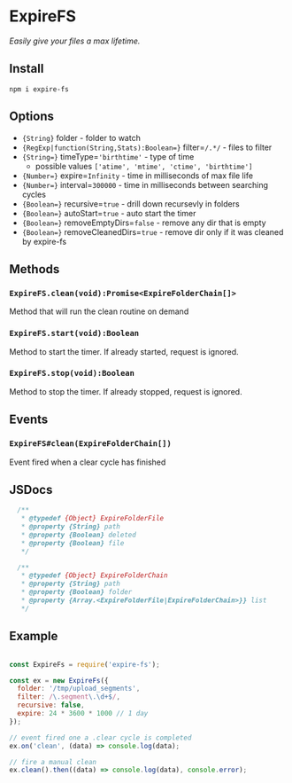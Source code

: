 # ExpireFS

_Easily give your files a max lifetime._

## Install
```
npm i expire-fs
```

## Options
- `{String}` folder - folder to watch
- `{RegExp|function(String,Stats):Boolean=}` filter=`/.*/` - files to filter
- `{String=}` timeType=`'birthtime'` - type of time
    - possible values `['atime', 'mtime', 'ctime', 'birthtime']`
- `{Number=}` expire=`Infinity` - time in milliseconds of max file life
- `{Number=}` interval=`300000` - time in milliseconds between searching cycles
- `{Boolean=}` recursive=`true` - drill down recursevly in folders
- `{Boolean=}` autoStart=`true` - auto start the timer
- `{Boolean=}` removeEmptyDirs=`false` - remove any dir that is empty
- `{Boolean=}` removeCleanedDirs=`true` - remove dir only if it was cleaned by expire-fs

## Methods

### `ExpireFS.clean(void):Promise<ExpireFolderChain[]>`
Method that will run the clean routine on demand

### `ExpireFS.start(void):Boolean`
Method to start the timer. If already started, request is ignored.

### `ExpireFS.stop(void):Boolean`
Method to stop the timer. If already stopped, request is ignored.

## Events

### `ExpireFS#clean(ExpireFolderChain[])`
Event fired when a clear cycle has finished

## JSDocs
```js
  /**
   * @typedef {Object} ExpireFolderFile
   * @property {String} path
   * @property {Boolean} deleted
   * @property {Boolean} file
   */

  /**
   * @typedef {Object} ExpireFolderChain
   * @property {String} path
   * @property {Boolean} folder
   * @property {Array.<ExpireFolderFile|ExpireFolderChain>}} list
   */
```

## Example
```js

const ExpireFs = require('expire-fs');

const ex = new ExpireFs({
  folder: '/tmp/upload_segments',
  filter: /\.segment\.\d+$/,
  recursive: false,
  expire: 24 * 3600 * 1000 // 1 day
});

// event fired one a .clear cycle is completed
ex.on('clean', (data) => console.log(data);

// fire a manual clean
ex.clean().then((data) => console.log(data), console.error);
```
